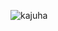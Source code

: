 ![kajuha](https://e1.pxfuel.com/desktop-wallpaper/573/748/desktop-wallpaper-19-kaedehara-kazuha-genshin-impact-kazuha.jpg)
